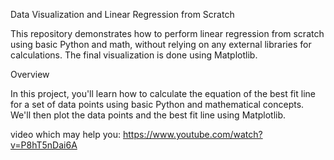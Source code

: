 Data Visualization and Linear Regression from Scratch

This repository demonstrates how to perform linear regression from scratch using basic Python and math, without relying on any external libraries for calculations. The final visualization is done using Matplotlib.

Overview

In this project, you'll learn how to calculate the equation of the best fit line for a set of data points using basic Python and mathematical concepts. We'll then plot the data points and the best fit line using Matplotlib.

video which may help you: https://www.youtube.com/watch?v=P8hT5nDai6A
